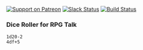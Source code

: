 [![Support on Patreon](https://img.shields.io/badge/patreon-donate-orange.svg)](https://www.patreon.com/rpg_talk)
[![Slack Status](https://slack.rpg-talk.com/badge.svg)](https://rpg-talk.com)
[![Build Status](https://travis-ci.org/rossimo/dice.svg?branch=master)](https://travis-ci.org/rossimo/dice)

### Dice Roller for RPG Talk

```
1d20-2
4df+5
```
